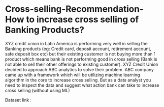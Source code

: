 # Cross-selling-Recommendation-How to increase cross selling of Banking Products?

XYZ credit union in Latin America is performing very well in selling the Banking products (eg: Credit card, deposit account, retirement account, safe deposit box etc) but their existing customer is not buying more than 1 product which means bank is not performing good in cross selling (Bank is not able to sell their other offerings to existing customer). XYZ Credit Union decided to approach ABC analytics to solve their problem. ABC company came up with a framework which will be utilizing machine learning algorithm in the core to increase cross selling. But as a data analyst you need to inspect the data and suggest what action bank can take to increase cross selling (without using ML)

Dataset link : 
